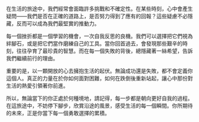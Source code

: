 在生活的旅途中，我們經常會面臨許多挑戰和不確定性。在某些時刻，心中會產生疑問——我們是否在正確的道路上，是否努力得到了應有的回報？這些疑慮不必隱藏，反而可以成為我們最堅實的推動力。

每一個挫折都是一個學習的機會，一次自我反思的良機。我們可以選擇把它們視為絆腳石，或是把它們當作磨練自己的工具。當你回首過去，會發現那些艱辛的時刻，往往孕育了最珍貴的智慧。而在每一個失敗的背後，總隱藏著一絲希望，告訴我們繼續前行的理由。

重要的是，以一顆開放的心去擁抱生活的起伏。無論成功還是失敗，都不會定義你這個人。真正的力量在於你如何面對困難，如何在跌倒後重新站起，讓心中那份對生活的熱愛引領著你前進。

所以，無論當下的你正處於何種境地，請記得，每一步都是朝向更好自我的過程。在這旅途中，不妨停下腳步，欣賞沿途的風景，感受生活的每一個瞬間。你所期待的未來，正是你當下每一個勇敢選擇的累積。